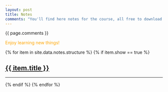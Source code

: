 ```yaml
---
layout: post
title: Notes
comments: "You'll find here notes for the course, all free to download and share! Share the joy of learning!"
---
```


{{ page.comments }}

<span style="color:orange">Enjoy learning new things!<span>

<!-- feel free to customize to your liking, i just left examples of what one can do, but it's open for you! -->

<!-- in the notes folder, you can put all the uploaded files you want, it will put the links! if you have a new folder or topic, make it in the notes folder and modify the _data/notes.yml accordingly as well as the collections in _config.yml -->

<!-- note: you can have all the solutions in .md form too! if it's easier to write that way, just put them in the collections folders: _markdown_alternatives, just make sure they have a type: '...' as in the notes.yml 'reference' part. then, they'll show up in the notes section. -->

<div>
{% for item in site.data.notes.structure %}
  {% if item.show == true %}
  <a href="{{ item.url }}"><h2>{{ item.title }}</h2></a>
  <hr/>
  {% endif %}
{% endfor %}
</div>
